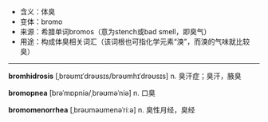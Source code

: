 - <span class="definition">含义：体臭</span>
- <span class="definition">变体：bromo</span>
- <span class="definition">来源：希腊单词bromos（意为stench或bad smell，即臭气）</span>
- <span class="definition">用途：构成体臭相关词汇（该词根也可指化学元素“溴”，而溴的气味就比较臭）</span>


---


<span class="vocabulary">**bromhidrosis**</span> [ˌbrəʊmɪˈdrəʊsɪs/brəʊmhɪˈdrəʊsɪs] n. 臭汗症；臭汗，腋臭

<span class="vocabulary">**bromopnea**</span> [brəˈmɒpniə/ˌbrəʊməˈniə] n. 口臭

<span class="vocabulary">**bromomenorrhea**</span> [ˌbrəʊməʊmenəˈriːə] n. 臭性月经，臭经
